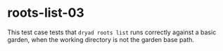 
# roots-list-03

This test case tests that `dryad roots list` runs correctly 
against a basic garden, when the working directory is not the 
garden base path.
